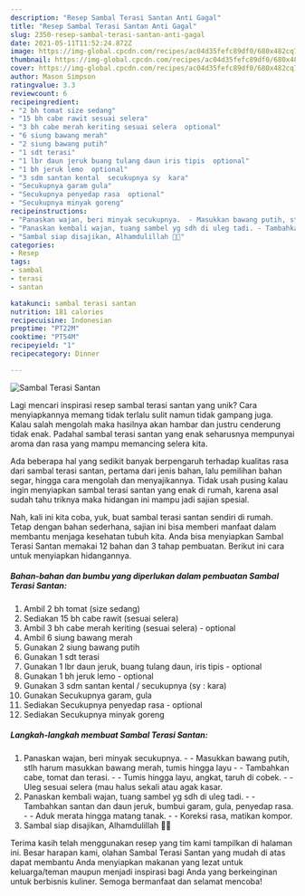 ```yaml
---
description: "Resep Sambal Terasi Santan Anti Gagal"
title: "Resep Sambal Terasi Santan Anti Gagal"
slug: 2350-resep-sambal-terasi-santan-anti-gagal
date: 2021-05-11T11:52:24.872Z
image: https://img-global.cpcdn.com/recipes/ac04d35fefc89df0/680x482cq70/sambal-terasi-santan-foto-resep-utama.jpg
thumbnail: https://img-global.cpcdn.com/recipes/ac04d35fefc89df0/680x482cq70/sambal-terasi-santan-foto-resep-utama.jpg
cover: https://img-global.cpcdn.com/recipes/ac04d35fefc89df0/680x482cq70/sambal-terasi-santan-foto-resep-utama.jpg
author: Mason Simpson
ratingvalue: 3.3
reviewcount: 6
recipeingredient:
- "2 bh tomat size sedang"
- "15 bh cabe rawit sesuai selera"
- "3 bh cabe merah keriting sesuai selera  optional"
- "6 siung bawang merah"
- "2 siung bawang putih"
- "1 sdt terasi"
- "1 lbr daun jeruk buang tulang daun iris tipis  optional"
- "1 bh jeruk lemo  optional"
- "3 sdm santan kental  secukupnya sy  kara"
- "Secukupnya garam gula"
- "Secukupnya penyedap rasa  optional"
- "Secukupnya minyak goreng"
recipeinstructions:
- "Panaskan wajan, beri minyak secukupnya.  - Masukkan bawang putih, stlh harum masukkan bawang merah, tumis hingga layu  - Tambahkan cabe, tomat dan terasi.  - Tumis hingga layu, angkat, taruh di cobek. - Uleg sesuai selera (mau halus sekali atau agak kasar."
- "Panaskan kembali wajan, tuang sambel yg sdh di uleg tadi. - Tambahkan santan dan daun jeruk, bumbui garam, gula, penyedap rasa. - Aduk merata hingga matang tanak.  - Koreksi rasa, matikan kompor."
- "Sambal siap disajikan, Alhamdulillah 🙏😉"
categories:
- Resep
tags:
- sambal
- terasi
- santan

katakunci: sambal terasi santan 
nutrition: 181 calories
recipecuisine: Indonesian
preptime: "PT22M"
cooktime: "PT54M"
recipeyield: "1"
recipecategory: Dinner

---
```



![Sambal Terasi Santan](https://img-global.cpcdn.com/recipes/ac04d35fefc89df0/680x482cq70/sambal-terasi-santan-foto-resep-utama.jpg)

Lagi mencari inspirasi resep sambal terasi santan yang unik? Cara menyiapkannya memang tidak terlalu sulit namun tidak gampang juga. Kalau salah mengolah maka hasilnya akan hambar dan justru cenderung tidak enak. Padahal sambal terasi santan yang enak seharusnya mempunyai aroma dan rasa yang mampu memancing selera kita.

Ada beberapa hal yang sedikit banyak berpengaruh terhadap kualitas rasa dari sambal terasi santan, pertama dari jenis bahan, lalu pemilihan bahan segar, hingga cara mengolah dan menyajikannya. Tidak usah pusing kalau ingin menyiapkan sambal terasi santan yang enak di rumah, karena asal sudah tahu triknya maka hidangan ini mampu jadi sajian spesial.




Nah, kali ini kita coba, yuk, buat sambal terasi santan sendiri di rumah. Tetap dengan bahan sederhana, sajian ini bisa memberi manfaat dalam membantu menjaga kesehatan tubuh kita. Anda bisa menyiapkan Sambal Terasi Santan memakai 12 bahan dan 3 tahap pembuatan. Berikut ini cara untuk menyiapkan hidangannya.

<!--inarticleads1-->

##### Bahan-bahan dan bumbu yang diperlukan dalam pembuatan Sambal Terasi Santan:

1. Ambil 2 bh tomat (size sedang)
1. Sediakan 15 bh cabe rawit (sesuai selera)
1. Ambil 3 bh cabe merah keriting (sesuai selera) - optional
1. Ambil 6 siung bawang merah
1. Gunakan 2 siung bawang putih
1. Gunakan 1 sdt terasi
1. Gunakan 1 lbr daun jeruk, buang tulang daun, iris tipis - optional
1. Gunakan 1 bh jeruk lemo - optional
1. Gunakan 3 sdm santan kental / secukupnya (sy : kara)
1. Gunakan Secukupnya garam, gula
1. Sediakan Secukupnya penyedap rasa - optional
1. Sediakan Secukupnya minyak goreng




<!--inarticleads2-->

##### Langkah-langkah membuat Sambal Terasi Santan:

1. Panaskan wajan, beri minyak secukupnya.  - - Masukkan bawang putih, stlh harum masukkan bawang merah, tumis hingga layu  - - Tambahkan cabe, tomat dan terasi.  - - Tumis hingga layu, angkat, taruh di cobek. - - Uleg sesuai selera (mau halus sekali atau agak kasar.
1. Panaskan kembali wajan, tuang sambel yg sdh di uleg tadi. - - Tambahkan santan dan daun jeruk, bumbui garam, gula, penyedap rasa. - - Aduk merata hingga matang tanak.  - - Koreksi rasa, matikan kompor.
1. Sambal siap disajikan, Alhamdulillah 🙏😉




Terima kasih telah menggunakan resep yang tim kami tampilkan di halaman ini. Besar harapan kami, olahan Sambal Terasi Santan yang mudah di atas dapat membantu Anda menyiapkan makanan yang lezat untuk keluarga/teman maupun menjadi inspirasi bagi Anda yang berkeinginan untuk berbisnis kuliner. Semoga bermanfaat dan selamat mencoba!
